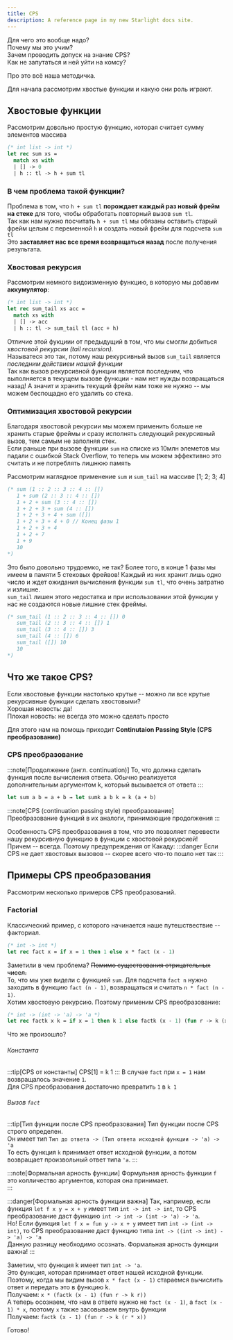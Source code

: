 ```yaml
---
title: CPS
description: A reference page in my new Starlight docs site.
---
```


Для чего это вообще надо? <br/>
Почему мы это учим? <br/>
Зачем проводить допуск на знание CPS? <br/>
Как не запутаться и ней уйти на комсу? <br/>

Про это всё наша методичка.

Для начала рассмотрим хвостые функции и какую они роль играют.

## Хвостовые функции

Рассмотрим довольно простую функцию, которая считает сумму элементов массива

```ocaml
(* int list -> int *)
let rec sum xs =
  match xs with
  | [] -> 0
  | h :: tl -> h + sum tl
```

### В чем проблема такой функции? <br/>

Проблема в том, что `h + sum tl` **порождает каждый раз новый фрейм на стеке** для того, чтобы обработать повторный вызов `sum tl`. <br/>
Так как нам нужно посчитать `h + sum tl` мы обязаны оставить старый фрейм целым с переменной `h` и создать новый фрейм для подсчета `sum tl` <br/>
Это **заставляет нас все время возвращаться назад** после получения результата.

### Хвостовая рекурсия

Рассмотрим немного видоизменную функцию, в которую мы добавим **аккумулятор**:

```ocaml
(* int list -> int *)
let rec sum_tail xs acc =
  match xs with
  | [] -> acc
  | h :: tl -> sum_tail tl (acc + h)
```

<!-- Последнее действие? Придумать что-то внятное -->

Отличие этой фукциии от предыдущий в том, что мы смогли добиться _*хвостовой рекурсии (tail recursion).*_ <br/>
Называтеся это так, потому наш рекурсивный вызов `sum_tail` является _*последним действием нашей функции*_ <br/>
Так как вызов рекурсивной функции является последним, что выполняется в текущем вызове функции - нам нет нужды возвращаться назад!
А значит и хранить текущий фрейм нам тоже не нужно -- мы можем беспощадно его удалить со стека.

### Оптимизация хвостовой рекурсии

Благодаря хвостовой рекурсии мы можем применить больше не хранить старые фреймы и сразу исполнять следующий рекурсивный вызов, тем самым
не заполняя стек. <br/>
Если раньше при вызове функции `sum` на списке из 10млн элеметов мы падали с ошибкой Stack Overflow, то теперь мы можем эффективно это считать и не потреблять лишнюю память

Рассмотрим наглядное применение `sum` и `sum_tail` на массиве [1; 2; 3; 4]

```ocaml
(* sum (1 :: 2 :: 3 :: 4 :: [])
   1 + sum (2 :: 3 :: 4 :: [])
   1 + 2 + sum (3 :: 4 :: [])
   1 + 2 + 3 + sum (4 :: [])
   1 + 2 + 3 + 4 + sum ([])
   1 + 2 + 3 + 4 + 0 // Конец фазы 1
   1 + 2 + 3 + 4
   1 + 2 + 7
   1 + 9
   10
*)
```

Это было довольно трудоемко, не так? Более того, в конце 1 фазы мы имеем в памяти 5 стековых фрейвов! Каждый из них хранит лишь одно число и ждет ожидания вычисления функции `sum tl`, что очень затратно и излишне. <br/>
`sum_tail` лишен этого недостатка и при использовании этой функции у нас не создаются новые лишние стек фреймы.

```ocaml
(* sum_tail (1 :: 2 :: 3 :: 4 :: []) 0
   sum_tail (2 :: 3 :: 4 :: []) 1
   sum_tail (3 :: 4 :: []) 3
   sum_tail (4 :: []) 6
   sum_tail ([]) 10
   10
*)
```

## Что же такое CPS?

Если хвостовые функции настолько крутые -- можно ли все крутые рекурсивные функции сделать хвостовыми? <br/>
Хорошая новость: да! <br/>
Плохая новость: не всегда это можно сделать просто

Для этого нам на помощь приходит **Continutaion Passing Style (CPS преобразование)**

### CPS преобразование

:::note[Продолжение (англ. continuation)]
То, что должна сделать функция после вычисления ответа. Обычно реализуется
дополнительным аргументом k, который вызывается от ответа
:::

```ocaml
let sum a b = a + b ⇝ let sumk a b k = k (a + b)
```

:::note[СPS (continuation passing style) преобразование]
Преобразование функций в их аналоги, принимающие продолжения
:::

Особенность CPS преобразования в том, что это позволяет перевести нашу рекурсивную функцию в функции с хвостовой рекурсией! <br/>
Причем -- всегда. Поэтому предупреждения от Какаду:
:::danger
Если CPS не дает хвостовых вызовов -- скорее всего что-то пошло нет так
:::

## Примеры CPS преобразования

Рассмотрим несколько примеров CPS преобразований.

### Factorial

Классический пример, с которого начинается наше путешствествие -- факториал.

```ocaml
(* int -> int *)
let rec fact x = if x = 1 then 1 else x * fact (x - 1)
```

Заметили в чем проблема? ~~Помимо существования отрицательных чисел.~~ <br/>
То, что мы уже видели с функцией `sum`. Для подсчета `fact n` нужно заходить в функцию `fact (n - 1)`, возвращаться и считать `n * fact (n - 1)`. <br/>
Хотим хвостовую рекурсию. Поэтому применим CPS преобразование:

```ocaml
(* int -> (int -> 'a) -> 'a *)
let rec factk x k = if x = 1 then k 1 else factk (x - 1) (fun r -> k (x * r))
```

Что же произошло?

###### Константа

:::tip[CPS от константы]
CPS[1] = k 1
:::
В случае `fact` при `x = 1` нам возвращалось значение `1`. <br/>
Для CPS преобразования достаточно превратить `1` в `k 1`

###### Вызов `fact`

:::tip[Тип функции после CPS преобразования]
Тип функции после CPS строго определен. <br/>
Он имеет тип `Тип до ответа -> (Тип ответа исходной функции -> 'a) -> 'a` <br/>
То есть функция `k` принимает ответ исходной функции, а потом возвращает произвольный ответ типа `'a`.
:::

:::note[Формальная арность функции]
Формульная арность функции `f` это колличество аргументов, которая она принимает. <br/>
:::

:::danger[Формальная арность функции важна]
Так, например, если функция `let f x y = x + y` имеет тип `int -> int -> int`, то CPS преобразование даст функцию `int -> int -> (int -> 'a) -> 'a`. <br/>
Но! Если функция `let f x = fun y -> x + y` имеет тип `int -> (int -> int)`, то CPS преобразование даст функцию типа `int -> ((int -> int) -> 'a) -> 'a` <br/>
Данную разницу необходимо осознать. Формальная арность функции важна!
:::

Заметим, что функция k имеет тип `int -> 'a`. <br/>
Это функция, которая принимает ответ нашей исходной функции. <br/>
Поэтому, когда мы видим вызов `x * fact (x - 1)` стараемся вычислить ответ и передать это в функцию k. <br/>
Получаем: `x * (factk (x - 1) (fun r -> k r))` <br/>
А теперь осознаем, что нам в ответе нужно не `fact (x - 1)`, а `fact (x - 1) * x`, поэтому `x` также засовываем внутрь функции <br/>
Получаем: `factk (x - 1) (fun r -> k (r * x))`

Готово!
